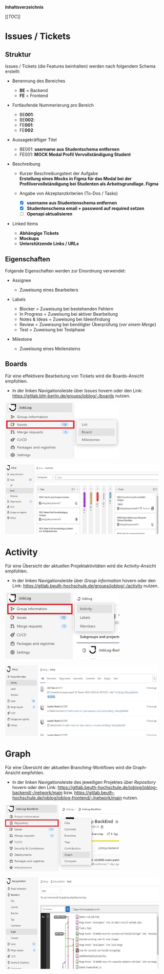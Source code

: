 **Inhaltsverzeichnis**

[[_TOC_]]

# Issues / Tickets

## Struktur

Issues / Tickets (die Features beinhalten) werden nach folgendem Schema erstellt:

- Benennung des Bereiches
  - **BE** = Backend
  - **FE** = Frontend
  
- Fortlaufende Nummerierung pro Bereich
  - BE**001**:
  - BE**002**:
  - FE**001**:
  - FE**002**
  
- Aussagekräftiger Titel
  - BE001: **username aus Studentschema entfernen**
  - FE001: **MOCK Modal Profil Vervollständigung Student**
  
- Beschreibung
  - Kurzer Beschreibungstext der Aufgabe \
    **Erstellung eines Mocks in Figma für das Modal bei der Profilvervollständigung bei Studenten als Arbeitsgrundlage. Figma**

  - Angabe von Akzeptanzkriterien (To-Dos / Tasks)
    * [x] **username aus Studentenschema entfernen**
    * [x] **Studentenschema email + password auf required setzen**
    * [ ] **Openapi aktualisieren**
    
- Linked Items
  - **Abhängige Tickets**
  - **Mockups**
  - **Unterstützende Links / URLs**

## Eigenschaften

Folgende Eigenschaften werden zur Einordnung verwendet:

- Assignee
  * Zuweisung eines Bearbeiters
  
- Labels
  * Blocker = Zuweisung bei bestehenden Fehlern
  * In Progress = Zuweisung bei aktiver Bearbeitung
  * Notes & Ideas = Zuweisung bei Ideenfindung
  * Review = Zuweisung bei benötigter Überprüfung (_vor einem Merge_)
  * Test = Zuweisung bei Testphase
  
- Milestone
  * Zuweisung eines Meilensteins

## Boards

Für eine effektivere Bearbeitung von Tickets wird die Boards-Ansicht empfohlen.
- In der linken Navigationsleiste über _Issues_ hovern oder den Link: https://gitlab.bht-berlin.de/groups/joblog/-/boards nutzen.
<kbd>
<img src="uploads/257f28331986fc0ef96c39f0a5a81724/Boards.jpg" width="374" height="182" />
</kbd>
<br>
<br>
<kbd>
<img src="uploads/602f5c162dd8477a0d49e85235eeba91/Boards2.jpg" width="720" height="227" />
</kbd>

# Activity

Für eine Übersicht der aktuellen Projektaktivitäten wird die Activity-Ansicht empfohlen.
- In der linken Navigationsleiste über _Group information_ hovern oder den Link: https://gitlab.beuth-hochschule.de/groups/joblog/-/activity nutzen.
<kbd>
<img src="uploads/4d1fc27caca6af0448b0875303964bf7/Activity1.jpg" width="374" height="217" />
</kbd>
<br>
<br>
<kbd>
<img src="uploads/bb2146fb92184f1bcde861b0fea7a21c/Activity2.jpg" width="720" height="230" />
</kbd>

# Graph

Für eine Übersicht der aktuellen Branching-Workflows wird die Graph-Ansicht empfohlen.
- In der linken Navigationsleiste des jeweiligen Projektes über _Repository_ hovern oder den Link: https://gitlab.beuth-hochschule.de/joblog/joblog-backend/-/network/main bzw. https://gitlab.beuth-hochschule.de/joblog/joblog-frontend/-/network/main nutzen.
<kbd>
<img src="uploads/067b03f4afb721e09d05d086f42cab11/Graph1.jpg" width="374" height="217" />
</kbd>
<br>
<br>
<kbd>
<img src="uploads/a262fdbb89c706d5e2dde8b6d0f8edc7/Graph2.jpg" width="720" height="299" />
</kbd>
